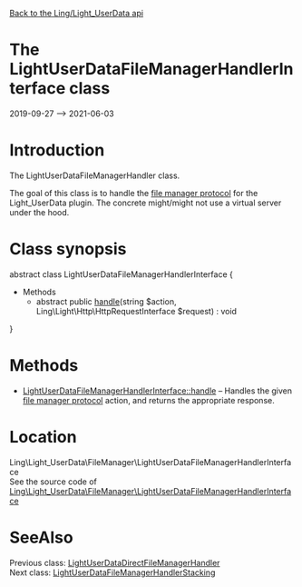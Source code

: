 [Back to the Ling/Light_UserData api](https://github.com/lingtalfi/Light_UserData/blob/master/doc/api/Ling/Light_UserData.md)



The LightUserDataFileManagerHandlerInterface class
================
2019-09-27 --> 2021-06-03






Introduction
============

The LightUserDataFileManagerHandler class.

The goal of this class is to handle the [file manager protocol](https://github.com/lingtalfi/TheBar/blob/master/discussions/file-manager-protocol.md) for the Light_UserData plugin.
The concrete might/might not use a virtual server under the hood.



Class synopsis
==============


abstract class <span class="pl-k">LightUserDataFileManagerHandlerInterface</span>  {

- Methods
    - abstract public [handle](https://github.com/lingtalfi/Light_UserData/blob/master/doc/api/Ling/Light_UserData/FileManager/LightUserDataFileManagerHandlerInterface/handle.md)(string $action, Ling\Light\Http\HttpRequestInterface $request) : void

}






Methods
==============

- [LightUserDataFileManagerHandlerInterface::handle](https://github.com/lingtalfi/Light_UserData/blob/master/doc/api/Ling/Light_UserData/FileManager/LightUserDataFileManagerHandlerInterface/handle.md) &ndash; Handles the given [file manager protocol](https://github.com/lingtalfi/TheBar/blob/master/discussions/file-manager-protocol.md) action, and returns the appropriate response.





Location
=============
Ling\Light_UserData\FileManager\LightUserDataFileManagerHandlerInterface<br>
See the source code of [Ling\Light_UserData\FileManager\LightUserDataFileManagerHandlerInterface](https://github.com/lingtalfi/Light_UserData/blob/master/FileManager/LightUserDataFileManagerHandlerInterface.php)



SeeAlso
==============
Previous class: [LightUserDataDirectFileManagerHandler](https://github.com/lingtalfi/Light_UserData/blob/master/doc/api/Ling/Light_UserData/FileManager/LightUserDataDirectFileManagerHandler.md)<br>Next class: [LightUserDataFileManagerHandlerStacking](https://github.com/lingtalfi/Light_UserData/blob/master/doc/api/Ling/Light_UserData/FileManager/LightUserDataFileManagerHandlerStacking.md)<br>
